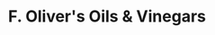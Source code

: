 ---
title: "F. Oliver's Oils & Vinegars"
url: /rochester/f-olivers-oils-und-vinegars/
shop: Lebensmittel
---